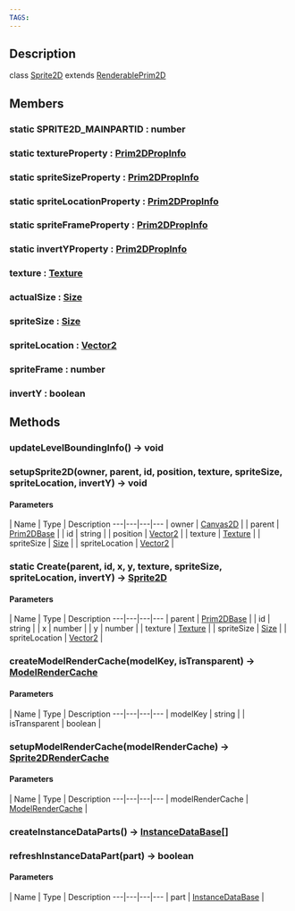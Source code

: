 ```yaml
---
TAGS:
---
```

## Description

class [Sprite2D](/classes/2.4/Sprite2D) extends [RenderablePrim2D](/classes/2.4/RenderablePrim2D)



## Members

### static SPRITE2D_MAINPARTID : number



### static textureProperty : [Prim2DPropInfo](/classes/2.4/Prim2DPropInfo)



### static spriteSizeProperty : [Prim2DPropInfo](/classes/2.4/Prim2DPropInfo)



### static spriteLocationProperty : [Prim2DPropInfo](/classes/2.4/Prim2DPropInfo)



### static spriteFrameProperty : [Prim2DPropInfo](/classes/2.4/Prim2DPropInfo)



### static invertYProperty : [Prim2DPropInfo](/classes/2.4/Prim2DPropInfo)



### texture : [Texture](/classes/2.4/Texture)



### actualSize : [Size](/classes/2.4/Size)



### spriteSize : [Size](/classes/2.4/Size)



### spriteLocation : [Vector2](/classes/2.4/Vector2)



### spriteFrame : number



### invertY : boolean



## Methods

### updateLevelBoundingInfo() &rarr; void


### setupSprite2D(owner, parent, id, position, texture, spriteSize, spriteLocation, invertY) &rarr; void



#### Parameters
 | Name | Type | Description
---|---|---|---
 | owner | [Canvas2D](/classes/2.4/Canvas2D) | 
 | parent | [Prim2DBase](/classes/2.4/Prim2DBase) | 
 | id | string | 
 | position | [Vector2](/classes/2.4/Vector2) | 
 | texture | [Texture](/classes/2.4/Texture) | 
 | spriteSize | [Size](/classes/2.4/Size) | 
 | spriteLocation | [Vector2](/classes/2.4/Vector2) | 
### static Create(parent, id, x, y, texture, spriteSize, spriteLocation, invertY) &rarr; [Sprite2D](/classes/2.4/Sprite2D)



#### Parameters
 | Name | Type | Description
---|---|---|---
 | parent | [Prim2DBase](/classes/2.4/Prim2DBase) | 
 | id | string | 
 | x | number | 
 | y | number | 
 | texture | [Texture](/classes/2.4/Texture) | 
 | spriteSize | [Size](/classes/2.4/Size) | 
 | spriteLocation | [Vector2](/classes/2.4/Vector2) | 
### createModelRenderCache(modelKey, isTransparent) &rarr; [ModelRenderCache](/classes/2.4/ModelRenderCache)



#### Parameters
 | Name | Type | Description
---|---|---|---
 | modelKey | string | 
 | isTransparent | boolean | 
### setupModelRenderCache(modelRenderCache) &rarr; [Sprite2DRenderCache](/classes/2.4/Sprite2DRenderCache)



#### Parameters
 | Name | Type | Description
---|---|---|---
 | modelRenderCache | [ModelRenderCache](/classes/2.4/ModelRenderCache) | 

### createInstanceDataParts() &rarr; [InstanceDataBase](/classes/2.4/InstanceDataBase)[]


### refreshInstanceDataPart(part) &rarr; boolean



#### Parameters
 | Name | Type | Description
---|---|---|---
 | part | [InstanceDataBase](/classes/2.4/InstanceDataBase) | 

